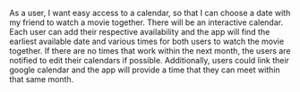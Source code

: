 
As a user, I want easy access to a calendar, so that I can choose a date with my friend to watch a movie together. 
    There will be an interactive calendar. Each user can add their respective availability and the app will find the earliest available date and various times for both users to watch the movie together. If there are no times that work within the next month, the users are notified to edit their calendars if possible. Additionally, users could link their google calendar and the app will provide a time that they can meet within that same month.


